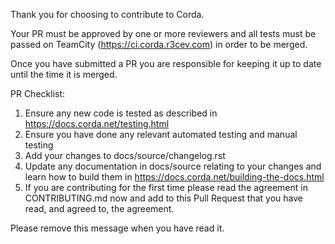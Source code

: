 Thank you for choosing to contribute to Corda.

Your PR must be approved by one or more reviewers and all tests must be passed on TeamCity (https://ci.corda.r3cev.com) 
in order to be merged. 

Once you have submitted a PR you are responsible for keeping it up to date until the time it is merged.

PR Checklist:

1. Ensure any new code is tested as described in https://docs.corda.net/testing.html
2. Ensure you have done any relevant automated testing and manual testing
3. Add your changes to docs/source/changelog.rst
4. Update any documentation in docs/source relating to your changes and learn how to build them in https://docs.corda.net/building-the-docs.html
5. If you are contributing for the first time please read the agreement in CONTRIBUTING.md now and add to this 
   Pull Request that you have read, and agreed to, the agreement.
   
Please remove this message when you have read it.
